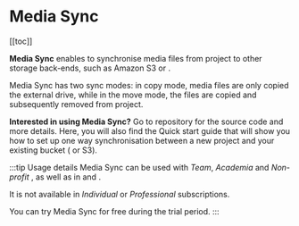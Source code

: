 # Media Sync
[[toc]]

**Media Sync** enables to synchronise media files from <MainPlatformNameLink /> project to other storage back-ends, such as Amazon S3 or <NoSpellcheck id="MinIO" />. 

Media Sync has two sync modes: in copy mode, media files are only copied the external drive, while in the move mode, the files are copied and subsequently removed from <MainPlatformName /> project.

<YouTube id="jAElsCZRBdc" />

**Interested in using Media Sync?** Go to <GitHubRepo id="MerginMaps/media-sync" /> repository for the source code and more details. Here, you will also find the Quick start guide that will show you how to set up one way synchronisation between a new <MainPlatformName /> project and your existing bucket (<NoSpellcheck id="MinIO" /> or S3).

:::tip Usage details
Media Sync can be used with *Team*, *Academia* and *Non-profit* <MainDomainNameLink id="pricing" desc="subscription plans"/>, as well as in [<CommunityPlatformName />](../../server/) and [<EnterprisePlatformName />](../../server/).

It is not available in *Individual* or *Professional* subscriptions.

You can try Media Sync for free during the trial period.
:::
